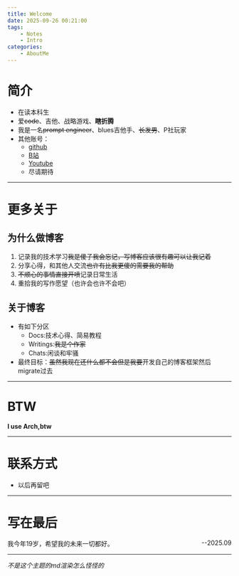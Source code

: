 ```yaml
---
title: Welcome
date: 2025-09-26 00:21:00
tags: 
    - Notes
    - Intro
categories:
    - AboutMe
---
```


# 简介

- 在读本科生
- 爱~~code~~、吉他、战略游戏、**瞎折腾**
- 我是一名~~prompt engineer~~、blues吉他手、~~长发男~~、P社玩家
- 其他账号：
    - [github](https://github.com/SydX-pages/SydX-pages)
    - [B站](https://space.bilibili.com/478112523?spm_id_from=333.1007.0.0)
    - [Youtube](https://www.youtube.com/@sydxu2750)
    - 尽请期待

---

# 更多关于

## 为什么做博客

1. 记录我的技术学习~~我是傻子我会忘记，写博客应该很有趣可以让我记着~~
2. 分享心得，和其他人交流~~也许有比我更傻的需要我的帮助~~
3. ~~不顺心的事情直接开喷~~记录日常生活
4. 重拾我的写作愿望（也许会也许不会吧）

## 关于博客

- 有如下分区
    <!--25.09.26-->
    - Docs:技术心得、简易教程
    - Writings:~~我是个作家~~
    - Chats:闲谈和牢骚
- 最终目标：~~虽然我现在还什么都不会但是我要~~开发自己的博客框架然后migrate过去

---

# BTW

**I use Arch,btw**

---

# 联系方式

- 以后再留吧

---

# 写在最后

<div style = 'float:left'>我今年19岁，希望我的未来一切都好。</div> <div style = 'float:right'>--2025.09</div>

<div style = 'clear:both'></div>

---

*不是这个主题的md渲染怎么怪怪的*
